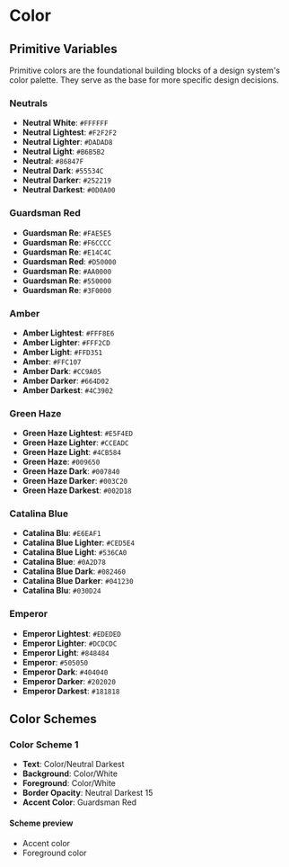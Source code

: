 # Color

## Primitive Variables
Primitive colors are the foundational building blocks of a design system's color palette. They serve as the base for more specific design decisions.

### Neutrals
- **Neutral White**: `#FFFFFF`
- **Neutral Lightest**: `#F2F2F2`
- **Neutral Lighter**: `#DADAD8`
- **Neutral Light**: `#B6B5B2`
- **Neutral**: `#86847F`
- **Neutral Dark**: `#55534C`
- **Neutral Darker**: `#252219`
- **Neutral Darkest**: `#0D0A00`

### Guardsman Red
- **Guardsman Re**: `#FAE5E5`
- **Guardsman Re**: `#F6CCCC`
- **Guardsman Re**: `#E14C4C`
- **Guardsman Red**: `#D50000`
- **Guardsman Re**: `#AA0000`
- **Guardsman Re**: `#550000`
- **Guardsman Re**: `#3F0000`

### Amber
- **Amber Lightest**: `#FFF8E6`
- **Amber Lighter**: `#FFF2CD`
- **Amber Light**: `#FFD351`
- **Amber**: `#FFC107`
- **Amber Dark**: `#CC9A05`
- **Amber Darker**: `#664D02`
- **Amber Darkest**: `#4C3902`

### Green Haze
- **Green Haze Lightest**: `#E5F4ED`
- **Green Haze Lighter**: `#CCEADC`
- **Green Haze Light**: `#4CB584`
- **Green Haze**: `#009650`
- **Green Haze Dark**: `#007840`
- **Green Haze Darker**: `#003C20`
- **Green Haze Darkest**: `#002D18`

### Catalina Blue
- **Catalina Blu**: `#E6EAF1`
- **Catalina Blue Lighter**: `#CED5E4`
- **Catalina Blue Light**: `#536CA0`
- **Catalina Blue**: `#0A2D78`
- **Catalina Blue Dark**: `#082460`
- **Catalina Blue Darker**: `#041230`
- **Catalina Blu**: `#030D24`

### Emperor
- **Emperor Lightest**: `#EDEDED`
- **Emperor Lighter**: `#DCDCDC`
- **Emperor Light**: `#848484`
- **Emperor**: `#505050`
- **Emperor Dark**: `#404040`
- **Emperor Darker**: `#202020`
- **Emperor Darkest**: `#181818`

## Color Schemes

### Color Scheme 1
- **Text**: Color/Neutral Darkest
- **Background**: Color/White
- **Foreground**: Color/White
- **Border Opacity**: Neutral Darkest 15
- **Accent Color**: Guardsman Red

#### Scheme preview
- Accent color
- Foreground color
